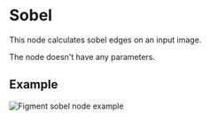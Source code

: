 # Sobel

This node calculates sobel edges on an input image.

The node doesn't have any parameters.

## Example

<img src="/img/nodes/sobel.jpg" alt="Figment sobel node example"/>
